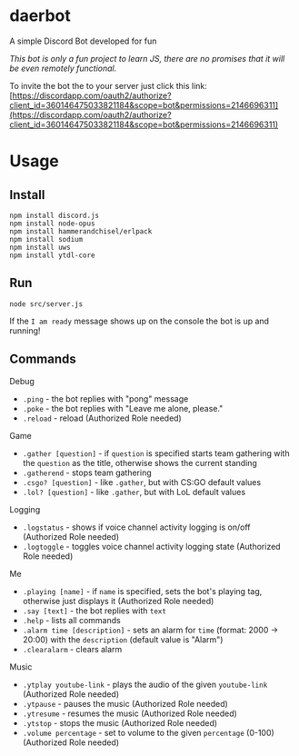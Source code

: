 # daerbot
A simple Discord Bot developed for fun

_This bot is only a fun project to learn JS, there are no promises that it will be even remotely functional._

To invite the bot the to your server just click this link:  
[https://discordapp.com/oauth2/authorize?client_id=360146475033821184&scope=bot&permissions=2146696311](https://discordapp.com/oauth2/authorize?client_id=360146475033821184&scope=bot&permissions=2146696311)

# Usage
## Install
```
npm install discord.js
npm install node-opus
npm install hammerandchisel/erlpack
npm install sodium
npm install uws
npm install ytdl-core
```
## Run
```
node src/server.js
```
If the `I am ready` message shows up on the console the bot is up and running!
## Commands

Debug
* `.ping` - the bot replies with "pong" message
* `.poke` - the bot replies with "Leave me alone, please."
* `.reload` - reload (Authorized Role needed)

Game
* `.gather [question]` - if `question` is specified starts team gathering with the `question` as the title, otherwise shows the current standing
* `.gatherend` - stops team gathering
* `.csgo? [question]` - like `.gather`, but with CS:GO default values
* `.lol? [question]` - like `.gather`, but with LoL default values

Logging
* `.logstatus` - shows if voice channel activity logging is on/off (Authorized Role needed)
* `.logtoggle` - toggles voice channel activity logging state (Authorized Role needed)

Me
* `.playing [name]` - if `name` is specified, sets the bot's playing tag, otherwise just displays it (Authorized Role needed)
* `.say [text]` - the bot replies with `text`
* `.help` - lists all commands
* `.alarm time [description]` - sets an alarm for `time` (format: 2000 -> 20:00) with the `description` (default value is "Alarm")
* `.clearalarm` - clears alarm

Music
* `.ytplay youtube-link` - plays the audio of the given `youtube-link` (Authorized Role needed)
* `.ytpause` - pauses the music (Authorized Role needed)
* `.ytresume` - resumes the music (Authorized Role needed)
* `.ytstop` - stops the music (Authorized Role needed)
* `.volume percentage` - set to volume to the given `percentage` (0-100) (Authorized Role needed)
